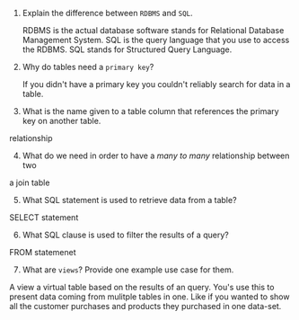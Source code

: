 1. Explain the difference between `RDBMS` and `SQL`.
  
    RDBMS is the actual database software stands for Relational Database Management System. SQL is the query language that you use to access the RDBMS. SQL stands for Structured Query Language.

2. Why do tables need a `primary key`?
  
    If you didn't have a primary key you couldn't reliably search for data in a table.

3. What is the name given to a table column that references the primary key on another table.

  relationship

4. What do we need in order to have a _many to many_ relationship between two

  a join table

5. What SQL statement is used to retrieve data from a table?
  
  SELECT statement

6. What SQL clause is used to filter the results of a query?
  
  FROM statemenet

7. What are `views`? Provide one example use case for them.

  A view a virtual table based on the results of an query. You's use this to present data coming from mulitple tables in one. Like if you wanted to show all the customer purchases and products they purchased in one data-set.
